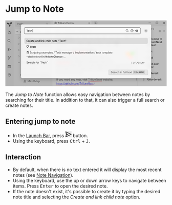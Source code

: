 # Jump to Note
![](Jump%20to%20Note_image.png)

The _Jump to Note_ function allows easy navigation between notes by searching for their title. In addition to that, it can also trigger a full search or create notes.

## Entering jump to note

*   In the <a class="reference-link" href="../UI%20Elements/Launch%20Bar.md">Launch Bar</a>, press ![](1_Jump%20to%20Note_image.png) button.
*   Using the keyboard, press <kbd>Ctrl</kbd> + <kbd>J</kbd>.

## Interaction

*   By default, when there is no text entered it will display the most recent notes (see <a class="reference-link" href="Note%20Navigation.md">Note Navigation</a>).
*   Using the keyboard, use the up or down arrow keys to navigate between items. Press <kbd>Enter</kbd> to open the desired note.
*   If the note doesn't exist, it's possible to create it by typing the desired note title and selecting the _Create and link child note_ option.